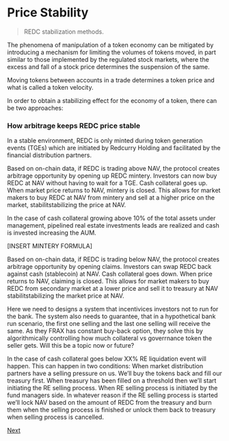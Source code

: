 # Price Stability
> REDC stabilization methods.

The phenomena of manipulation of a token economy can be mitigated by introducing a mechanism for limiting the volumes of tokens moved, in part similar to those implemented by the regulated stock markets, where the excess and fall of a stock price determines the suspension of the same.

Moving tokens between accounts in a trade determines a token price and what is called a token velocity.

In order to obtain a stabilizing effect for the economy of a token, there can be two approaches:

### How arbitrage keeps REDC price stable

In a stable environment, REDC is only minted during token generation events (TGEs) which are initiated by Redcurry Holding and facilitated by the financial distribution partners.

Based on on-chain data, if REDC is trading above NAV, the protocol creates arbitrage opportunity by opening up REDC mintery. Investors can now buy REDC at NAV without having to wait for a TGE. Cash collateral goes up. When market price returns to NAV, mintery is closed. This allows for market makers to buy REDC at NAV from mintery and sell at a higher price on the market, stabilitstabilizing the price at NAV.

In the case of cash collateral growing above 10% of the total assets under management, pipelined real estate investments leads are realized and cash is invested increasing the AUM.

[INSERT MINTERY FORMULA]

Based on on-chain data, if REDC is trading below NAV, the protocol creates arbitrage opportunity by opening claims. Investors can swap REDC back against cash (stablecoin) at NAV. Cash collateral goes down. When price returns to NAV, claiming is closed. This allows for market makers to buy REDC from secondary market at a lower price and sell it to treasury at NAV stabilitstabilizing the market price at NAV.

Here we need to designs a system that incentivices investors not to run for the bank. The system also needs to guarantee, that in a hypothetical bank run scenario, the first one selling and the last one selling will receive the same. As they FRAX has constant buy-back option, they solve this by algorithmically controlling how much collateral vs goverrnance token the seller gets. Will this be a topic now or future?

In the case of cash collateral goes below XX% RE liquidation event will happen. This can happen in two conditions:
When market distribution partners have a selling pressure on us. We’ll buy the tokens back and fill our treasury first. When treasury has been filled on a threshold then we’ll start initiating the RE selling process. 
When RE selling process is initiated by the fund managers side. In whatever reason if the RE selling process is started we’ll lock NAV based on the amount of REDC from the treasury and burn them when the selling process is finished or unlock them back to treasury when selling process is cancelled.

[Next](minting/minting.md)
